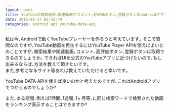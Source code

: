 ```yaml
---
layout: post
title: YouTubeの検索結果､関連動画やコメント､好評価ボタン､登録ボタンのandroidアプリでの利用について｡
date: 2015-01-17 02:42:40
categories: android api youtube-data-api
---
```

<p>私は今､Androidで動くYouTubeプレーヤーを作ろうと考えています｡  そこで質問なのですが､YouTube動画を再生するにはYouTube Player APIを使えばよいとのことですが､検索結果や関連動画､コメント､高評価ボタン､登録ボタンは取得できるのでしょうか｡  できればUIを公式のYouTubeアプリに近づけたいので､もし出来るならば､方法を教えて頂きたいです｡<br>
また,参考になるサイト等あれば教えていただけると幸いです｡</p>

<p>YouTube DATA APIを使えば良いのかと考えたのですが､これはAndroidアプリでつかえるのでしょうか?</p>

<p>また､ある期間､例えば1時間､1週間､1ヶ月等､に同じ検索ワードで検索された動画をランキング表示することはできますか?</p>
